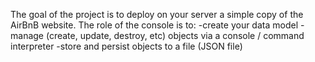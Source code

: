  The goal of the project is to deploy on your server a simple copy of the AirBnB website.
The role of the console is to:
-create your data model
-manage (create, update, destroy, etc) objects via a console / command interpreter
-store and persist objects to a file (JSON file)
